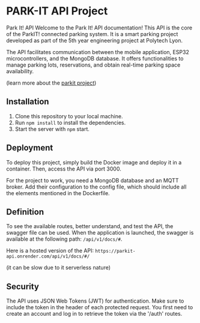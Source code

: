 # PARK-IT API Project
Park It! API
Welcome to the Park It! API documentation! This API is the core of the ParkIT! connected parking system. It is a smart parking project developed as part of the 5th year engineering project at Polytech Lyon. 

The API facilitates communication between the mobile application, ESP32 microcontrollers, and the MongoDB database. It offers functionalities to manage parking lots, reservations, and obtain real-time parking space availability.

(learn more about the [parkit project](https://issamsisbane.github.io/portfolio/en/projects/park-it/))

## Installation
1. Clone this repository to your local machine.
2. Run `npm install` to install the dependencies.
3. Start the server with `npm` start.

## Deployment
To deploy this project, simply build the Docker image and deploy it in a container. Then, access the API via port 3000.

For the project to work, you need a MongoDB database and an MQTT broker. Add their configuration to the config file, which should include all the elements mentioned in the Dockerfile.

## Definition
To see the available routes, better understand, and test the API, the swagger file can be used. When the application is launched, the swagger is available at the following path: `/api/v1/docs/#`.

Here is a hosted version of the API: `https://parkit-api.onrender.com/api/v1/docs/#/`

(it can be slow due to it serverless nature)

## Security
The API uses JSON Web Tokens (JWT) for authentication. Make sure to include the token in the header of each protected request. You first need to create an account and log in to retrieve the token via the '/auth' routes.